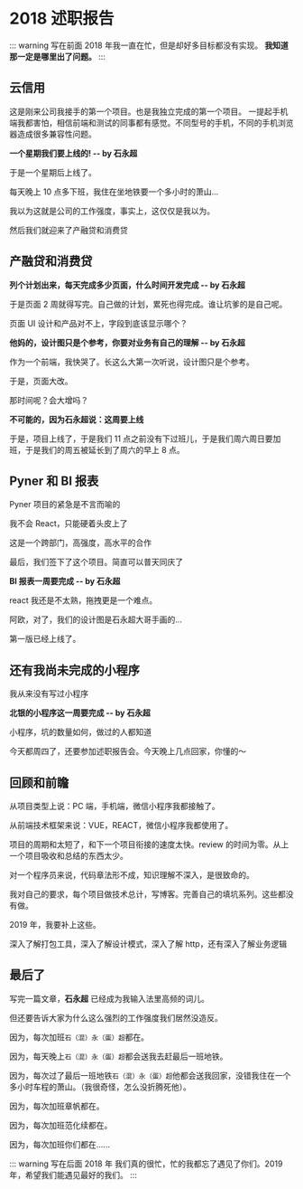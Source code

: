 # 2018 述职报告

::: warning 写在前面
2018 年我一直在忙，但是却好多目标都没有实现。
**我知道那一定是哪里出了问题。**
:::

## 云信用

这是刚来公司我接手的第一个项目。也是我独立完成的第一个项目。
一提起手机端我都害怕，相信前端和测试的同事都有感觉。不同型号的手机，不同的手机浏览器造成很多兼容性问题。

**一个星期我们要上线的! -- by 石永超**

于是一个星期后上线了。

每天晚上 10 点多下班，我住在坐地铁要一个多小时的萧山...

我以为这就是公司的工作强度，事实上，这仅仅是我以为。

然后我们就迎来了产融贷和消费贷

## 产融贷和消费贷

**列个计划出来，每天完成多少页面，什么时间开发完成 -- by 石永超**

于是页面 2 周就得写完。自己做的计划，累死也得完成。谁让坑爹的是自己呢。

页面 UI 设计和产品对不上，字段到底该显示哪个？

**他妈的，设计图只是个参考，你要对业务有自己的理解 -- by 石永超**

作为一个前端，我快哭了。长这么大第一次听说，设计图只是个参考。

于是，页面大改。

那时间呢？会大增吗？

**不可能的，因为石永超说：这周要上线**

于是，项目上线了，于是我们 11 点之前没有下过班儿，于是我们周六周日要加班，于是我们的周五被延长到了周六的早上 8 点。

## Pyner 和 BI 报表

Pyner 项目的紧急是不言而喻的

我不会 React，只能硬着头皮上了

这是一个跨部门，高强度，高水平的合作

最后，我们签下了这个项目。简直可以普天同庆了

**BI 报表一周要完成 -- by 石永超**

react 我还是不太熟，拖拽更是一个难点。

阿欧，对了，我们的设计图是石永超大哥手画的...

第一版已经上线了。

## 还有我尚未完成的小程序

我从来没有写过小程序

**北银的小程序这一周要完成 -- by 石永超**

小程序，坑的数量如何，做过的人都知道

今天都周四了，还要参加述职报告会。今天晚上几点回家，你懂的～

## 回顾和前瞻

从项目类型上说：PC 端，手机端，微信小程序我都接触了。

从前端技术框架来说：VUE，REACT，微信小程序我都使用了。

项目的周期和太短了，和下一个项目衔接的速度太快。review 的时间为零。从上一个项目吸收和总结的东西太少。

对一个程序员来说，代码章法形不成，知识理解不深入，是很致命的。

我对自己的要求，每个项目做技术总计，写博客。完善自己的填坑系列。这些都没有做。

2019 年，我要补上这些。

深入了解打包工具，深入了解设计模式，深入了解 http，还有深入了解业务逻辑

## 最后了

写完一篇文章，**石永超** 已经成为我输入法里高频的词儿。

但还要告诉大家为什么这么强烈的工作强度我们居然没造反。

因为，每次加班`石（混）永（蛋）超`都在。

因为，每天晚上`石（混）永（蛋）超`都会送我去赶最后一班地铁。

因为，每次过了最后一班地铁`石（混）永（蛋）超`他都会送我回家，没错我住在一个多小时车程的萧山。（我很奇怪，怎么没折腾死他）。

因为，每次加班章帆都在。

因为，每次加班范化续都在。

因为，每次加班你们都在......

::: warning 写在后面
2018 年 我们真的很忙，忙的我都忘了遇见了你们。2019 年，希望我们能遇见最好的我们。
:::
